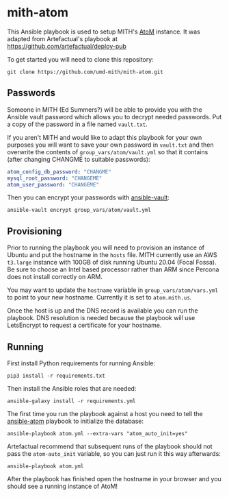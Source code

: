 # mith-atom

This Ansible playbook is used to setup MITH's
[AtoM](https://www.accesstomemory.org/en/) instance. It was adapted from
Artefactual's playbook at https://github.com/artefactual/deploy-pub

To get started you will need to clone this repository:

    git clone https://github.com/umd-mith/mith-atom.git

## Passwords

Someone in MITH (Ed Summers?) will be able to provide you with the Ansible
vault password which allows you to decrypt needed passwords. Put a copy of the
password in a file named `vault.txt`.

If you aren't MITH and would like to adapt this playbook for your own purposes
you will want to save your own password in `vault.txt` and then overwrite the
contents of `group_vars/atom/vault.yml` so that it contains (after changing
CHANGME to suitable passwords):

```yaml
atom_config_db_password: "CHANGME" 
mysql_root_password: "CHANGEME"
atom_user_password: "CHANGEME"
```

Then you can encrypt your passwords with 
[ansible-vault](https://docs.ansible.com/ansible/latest/user_guide/vault.html):

    ansible-vault encrypt group_vars/atom/vault.yml

## Provisioning

Prior to running the playbook you will need to provision an instance of Ubuntu
and put the hostname in the `hosts` file. MITH currently use an AWS `t3.large`
instance with 100GB of disk running Ubuntu 20.04 (Focal Fossa). Be sure to
choose an Intel based processor rather than ARM since Percona does not install
correctly on ARM.

You may want to update the `hostname` variable in `group_vars/atom/vars.yml` to
point to your new hostname. Currently it is set to `atom.mith.us`.

Once the host is up and the DNS record is available you can run the playbook.
DNS resolution is needed because the playbook will use LetsEncrypt to request
a certificate for your hostname.

## Running

First install Python requirements for running Ansible:

    pip3 install -r requirements.txt 

Then install the Ansible roles that are needed:

    ansible-galaxy install -r requirements.yml

The first time you run the playbook against a host you need to tell the
[ansible-atom](https://github.com/artefactual-labs/ansible-atom) playbook to
initialize the database:

    ansible-playbook atom.yml --extra-vars "atom_auto_init=yes"

Artefactual recommend that subsequent runs of the playbook should not pass the
`atom-auto_init` variable, so you can just run it this way afterwards:

    ansible-playbook atom.yml

After the playbook has finished open the hostname in your browser and you
should see a running instance of AtoM!
